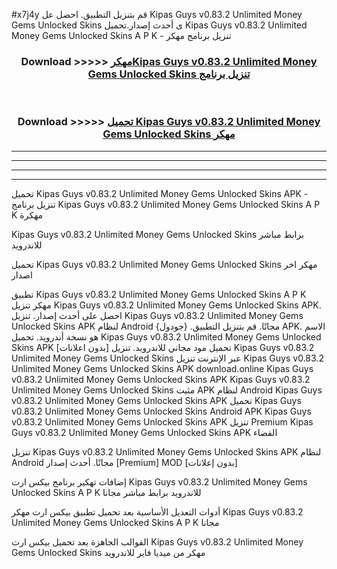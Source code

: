 #x7j4y قم بتنزيل التطبيق. احصل عل Kipas Guys v0.83.2 Unlimited Money Gems Unlocked Skins  ى أحدث إصدار.تحميل Kipas Guys v0.83.2 Unlimited Money Gems Unlocked Skins  A P K - تنزيل برنامج مهكر



<div align="center">
<h3>Download >>>>> <a href="https://ar-sites.web.app/?ar= Kipas Guys v0.83.2 Unlimited Money Gems Unlocked Skins ">مهكرKipas Guys v0.83.2 Unlimited Money Gems Unlocked Skins  تنزيل برنامج</a></h3><br>

<h3>Download >>>>> <a href="https://ar-sites.web.app/?ar= Kipas Guys v0.83.2 Unlimited Money Gems Unlocked Skins ">تحميل Kipas Guys v0.83.2 Unlimited Money Gems Unlocked Skins  مهكر</a></h3>
</div>


----------------------------------------------------------

----------------------------------------------------------

----------------------------------------------------------

----------------------------------------------------------


تحميل Kipas Guys v0.83.2 Unlimited Money Gems Unlocked Skins  APK - تنزيل برنامج Kipas Guys v0.83.2 Unlimited Money Gems Unlocked Skins  A P K مهكرة

Kipas Guys v0.83.2 Unlimited Money Gems Unlocked Skins  برابط مباشر للاندرويد

تحميل Kipas Guys v0.83.2 Unlimited Money Gems Unlocked Skins  مهكر اخر اصدار

تطبيق Kipas Guys v0.83.2 Unlimited Money Gems Unlocked Skins  A P K مهكر
تنزيل Kipas Guys v0.83.2 Unlimited Money Gems Unlocked Skins  APK. احصل على أحدث إصدار.
تنزيل Kipas Guys v0.83.2 Unlimited Money Gems Unlocked Skins  APK لنظام Android مجانًا.
قم بتنزيل التطبيق. {جودول} APK. الاسم هو نسخة أندرويد.
تحميل Kipas Guys v0.83.2 Unlimited Money Gems Unlocked Skins  APK [بدون اعلانات]
تحميل مود مجاني للاندرويد.
تنزيل Kipas Guys v0.83.2 Unlimited Money Gems Unlocked Skins  عبر الإنترنت
تنزيل Kipas Guys v0.83.2 Unlimited Money Gems Unlocked Skins  APK
download.online Kipas Guys v0.83.2 Unlimited Money Gems Unlocked Skins  APK
Kipas Guys v0.83.2 Unlimited Money Gems Unlocked Skins  مثبت APK لنظام Android
Kipas Guys v0.83.2 Unlimited Money Gems Unlocked Skins  APK
تحميل Kipas Guys v0.83.2 Unlimited Money Gems Unlocked Skins  Android APK
Kipas Guys v0.83.2 Unlimited Money Gems Unlocked Skins  APK تنزيل Premium
Kipas Guys v0.83.2 Unlimited Money Gems Unlocked Skins  APK الفضاء

تنزيل Kipas Guys v0.83.2 Unlimited Money Gems Unlocked Skins  APK لنظام Android مجانًا. أحدث إصدار [Premium] MOD [بدون إعلانات]

إضافات تهكير برنامج بيكس ارت Kipas Guys v0.83.2 Unlimited Money Gems Unlocked Skins  A P K للاندرويد برابط مباشر مجانا

أدوات التعديل الأساسية بعد تحميل تطبيق بيكس ارت مهكر Kipas Guys v0.83.2 Unlimited Money Gems Unlocked Skins  A P K مجانا

القوالب الجاهزة بعد تحميل بيكس ارت Kipas Guys v0.83.2 Unlimited Money Gems Unlocked Skins  مهكر من ميديا فاير للاندرويد



